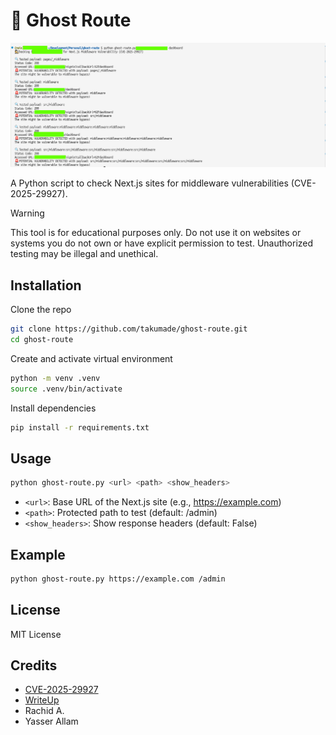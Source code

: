 # 👻 Ghost Route

![Logo](https://raw.githubusercontent.com/takumade/ghost-route/main/ghost-route.png)

A Python script to check Next.js sites for middleware vulnerabilities (CVE-2025-29927).

> [!WARNING]
> This tool is for educational purposes only. Do not use it on websites or systems you do not own or have explicit permission to test. Unauthorized testing may be illegal and unethical.

## Installation

Clone the repo

```bash
git clone https://github.com/takumade/ghost-route.git
cd ghost-route
```

Create and activate virtual environment

```bash
python -m venv .venv
source .venv/bin/activate
```

Install dependencies

```bash
pip install -r requirements.txt
```


## Usage

```bash
python ghost-route.py <url> <path> <show_headers>
```

- `<url>`: Base URL of the Next.js site (e.g., https://example.com)
- `<path>`: Protected path to test (default: /admin)
- `<show_headers>`: Show response headers (default: False)
  

## Example

```bash
python ghost-route.py https://example.com /admin
```

## License

MIT License

## Credits

- [CVE-2025-29927](https://nvd.nist.gov/vuln/detail/CVE-2025-29927)
- [WriteUp](https://zhero-web-sec.github.io/research-and-things/nextjs-and-the-corrupt-middleware)
- Rachid A.
- Yasser Allam
